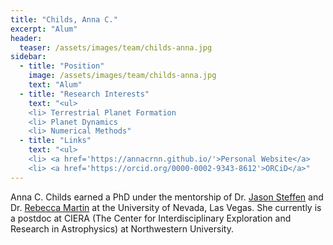 ```yaml
---
title: "Childs, Anna C."
excerpt: "Alum"
header:
  teaser: /assets/images/team/childs-anna.jpg
sidebar:
  - title: "Position"
    image: /assets/images/team/childs-anna.jpg
    text: "Alum"
  - title: "Research Interests"
    text: "<ul>
    <li> Terrestrial Planet Formation
    <li> Planet Dynamics
    <li> Numerical Methods"
  - title: "Links"
    text: "<ul>
    <li> <a href='https://annacrnn.github.io/'>Personal Website</a>
    <li> <a href='https://orcid.org/0000-0002-9343-8612'>ORCiD</a>"
---
```

Anna C. Childs earned a PhD under the mentorship of Dr. [Jason Steffen](/team/steffen-jason/) and Dr. [Rebecca Martin](/team/martin-rebecca/) at the University of Nevada, Las Vegas.  She currently is a postdoc at CIERA (The Center for Interdisciplinary Exploration and Research in Astrophysics) at Northwestern University. 
